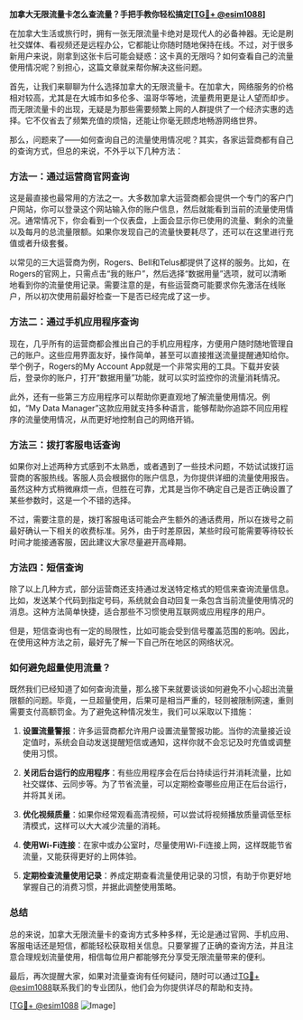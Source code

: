 **加拿大无限流量卡怎么查流量？手把手教你轻松搞定[[TG💪+ @esim1088](https://t.me/s/esim1088)]**

在加拿大生活或旅行时，拥有一张无限流量卡绝对是现代人的必备神器。无论是刷社交媒体、看视频还是远程办公，它都能让你随时随地保持在线。不过，对于很多新用户来说，刚拿到这张卡后可能会疑惑：这卡真的无限吗？如何查看自己的流量使用情况呢？别担心，这篇文章就来帮你解决这些问题。

首先，让我们来聊聊为什么选择加拿大的无限流量卡。在加拿大，网络服务的价格相对较高，尤其是在大城市如多伦多、温哥华等地，流量费用更是让人望而却步。而无限流量卡的出现，无疑是为那些需要频繁上网的人群提供了一个经济实惠的选择。它不仅省去了频繁充值的烦恼，还能让你毫无顾虑地畅游网络世界。

那么，问题来了——如何查询自己的流量使用情况呢？其实，各家运营商都有自己的查询方式，但总的来说，不外乎以下几种方法：

### 方法一：通过运营商官网查询

这是最直接也最常用的方法之一。大多数加拿大运营商都会提供一个专门的客户门户网站，你可以登录这个网站输入你的账户信息，然后就能看到当前的流量使用情况。通常情况下，你会看到一个仪表盘，上面会显示你已使用的流量、剩余的流量以及每月的总流量限额。如果你发现自己的流量快要耗尽了，还可以在这里进行充值或者升级套餐。

以常见的三大运营商为例，Rogers、Bell和Telus都提供了这样的服务。比如，在Rogers的官网上，只需点击“我的账户”，然后选择“数据用量”选项，就可以清晰地看到你的流量使用记录。需要注意的是，有些运营商可能要求你先激活在线账户，所以初次使用前最好检查一下是否已经完成了这一步。

### 方法二：通过手机应用程序查询

现在，几乎所有的运营商都会推出自己的手机应用程序，方便用户随时随地管理自己的账户。这些应用界面友好，操作简单，甚至可以直接推送流量提醒通知给你。举个例子，Rogers的My Account App就是一个非常实用的工具。下载并安装后，登录你的账户，打开“数据用量”功能，就可以实时监控你的流量消耗情况。

此外，还有一些第三方应用程序可以帮助你更直观地了解流量使用情况。例如，“My Data Manager”这款应用就支持多种语言，能够帮助你追踪不同应用程序的流量使用情况，从而更好地控制自己的网络开销。

### 方法三：拨打客服电话查询

如果你对上述两种方式感到不太熟悉，或者遇到了一些技术问题，不妨试试拨打运营商的客服热线。客服人员会根据你的账户信息，为你提供详细的流量使用报告。虽然这种方式稍微麻烦一点，但胜在可靠，尤其是当你不确定自己是否正确设置了某些参数时，这是一个不错的选择。

不过，需要注意的是，拨打客服电话可能会产生额外的通话费用，所以在拨号之前最好确认一下相关的收费标准。另外，由于时差原因，某些时段可能需要等待较长时间才能接通客服，因此建议大家尽量避开高峰期。

### 方法四：短信查询

除了以上几种方式，部分运营商还支持通过发送特定格式的短信来查询流量信息。比如，发送某个代码到指定号码，系统就会自动回复一条包含当前流量使用情况的消息。这种方法简单快捷，适合那些不习惯使用互联网或应用程序的用户。

但是，短信查询也有一定的局限性，比如可能会受到信号覆盖范围的影响。因此，在使用这种方法之前，最好先了解一下自己所在地区的网络状况。

### 如何避免超量使用流量？

既然我们已经知道了如何查询流量，那么接下来就要谈谈如何避免不小心超出流量限额的问题。毕竟，一旦超量使用，后果可是相当严重的，轻则被限制网速，重则需要支付高额罚金。为了避免这种情况发生，我们可以采取以下措施：

1. **设置流量警报**：许多运营商都允许用户设置流量警报功能。当你的流量接近设定值时，系统会自动发送提醒短信或通知，这样你就不会忘记及时充值或调整使用习惯。
   
2. **关闭后台运行的应用程序**：有些应用程序会在后台持续运行并消耗流量，比如社交媒体、云同步等。为了节省流量，可以定期检查哪些应用正在后台运行，并将其关闭。

3. **优化视频质量**：如果你经常观看高清视频，可以尝试将视频播放质量调低至标清模式，这样可以大大减少流量的消耗。

4. **使用Wi-Fi连接**：在家中或办公室时，尽量使用Wi-Fi连接上网，这样既能节省流量，又能获得更好的上网体验。

5. **定期检查流量使用记录**：养成定期查看流量使用记录的习惯，有助于你更好地掌握自己的消费习惯，并据此调整使用策略。

### 总结

总的来说，加拿大无限流量卡的查询方式多种多样，无论是通过官网、手机应用、客服电话还是短信，都能轻松获取相关信息。只要掌握了正确的查询方法，并且注意合理规划流量使用，相信每位用户都能够充分享受无限流量带来的便利。

最后，再次提醒大家，如果对流量查询有任何疑问，随时可以通过[TG💪+ @esim1088](https://t.me/s/esim1088)联系我们的专业团队，他们会为你提供详尽的帮助和支持。

[[TG💪+ @esim1088](https://t.me/s/esim1088) ![Image](https://i.postimg.cc/4NQfJmqS/Snipaste-2025-05-13-00-14-12.png)]